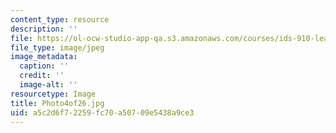 ```yaml
---
content_type: resource
description: ''
file: https://ol-ocw-studio-app-qa.s3.amazonaws.com/courses/ids-910-leadership-development-fall-2002/a5c2d6f72259fc70a50709e5438a9ce3_Photo4of26.jpg
file_type: image/jpeg
image_metadata:
  caption: ''
  credit: ''
  image-alt: ''
resourcetype: Image
title: Photo4of26.jpg
uid: a5c2d6f7-2259-fc70-a507-09e5438a9ce3
---
```

